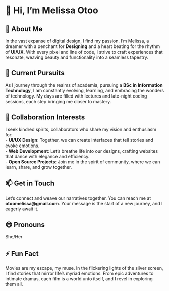 <h1 align="left">👋 Hi, I’m Melissa Otoo</h1>

<h2 align="left">👀 About Me</h2>
<p align="left">
In the vast expanse of digital design, I find my passion. I’m Melissa, a dreamer with a penchant for <strong>Designing</strong> and a heart beating for the rhythm of <strong>UI/UX</strong>. With every pixel and line of code, I strive to craft experiences that resonate, weaving beauty and functionality into a seamless tapestry.
</p>

<h2 align="left">🌱 Current Pursuits</h2>
<p align="left">
As I journey through the realms of academia, pursuing a <strong>BSc in Information Technology</strong>, I am constantly evolving, learning, and embracing the wonders of technology. My days are filled with lectures and late-night coding sessions, each step bringing me closer to mastery.
</p>

<h2 align="left">💞️ Collaboration Interests</h2>
<p align="left">
I seek kindred spirits, collaborators who share my vision and enthusiasm for:<br>
- <strong>UI/UX Design</strong>: Together, we can create interfaces that tell stories and evoke emotions.<br>
- <strong>Web Development</strong>: Let’s breathe life into our designs, crafting websites that dance with elegance and efficiency.<br>
- <strong>Open Source Projects</strong>: Join me in the spirit of community, where we can learn, share, and grow together.
</p>

<h2 align="left">📫 Get in Touch</h2>
<p align="left">
Let’s connect and weave our narratives together. You can reach me at <strong>otoomelissa@gmail.com</strong>. Your message is the start of a new journey, and I eagerly await it.
</p>

<h2 align="left">😄 Pronouns</h2>
<p align="left">
She/Her
</p>

<h2 align="left">⚡ Fun Fact</h2>
<p align="left">
Movies are my escape, my muse. In the flickering lights of the silver screen, I find stories that mirror life’s myriad emotions. From epic adventures to intimate dramas, each film is a world unto itself, and I revel in exploring them all.
</p>
